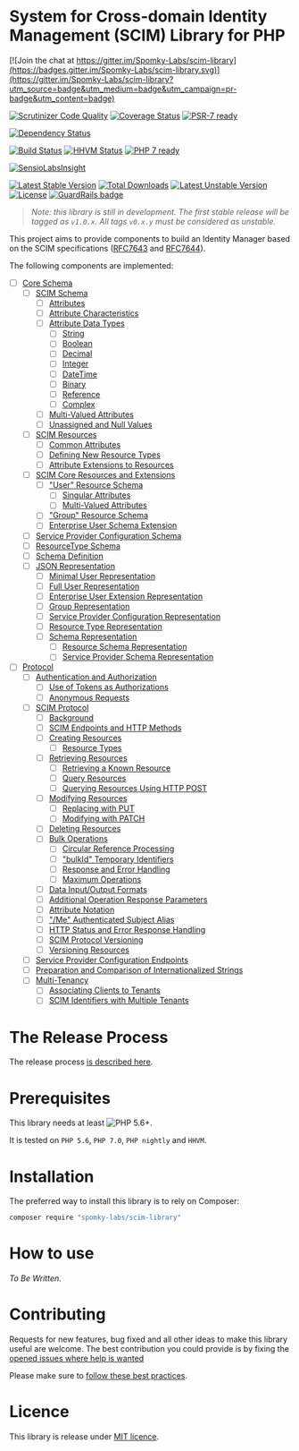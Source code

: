 # System for Cross-domain Identity Management (SCIM) Library for PHP

[![Join the chat at https://gitter.im/Spomky-Labs/scim-library](https://badges.gitter.im/Spomky-Labs/scim-library.svg)](https://gitter.im/Spomky-Labs/scim-library?utm_source=badge&utm_medium=badge&utm_campaign=pr-badge&utm_content=badge)

[![Scrutinizer Code Quality](https://scrutinizer-ci.com/g/Spomky-Labs/scim-library/badges/quality-score.png?b=master)](https://scrutinizer-ci.com/g/Spomky-Labs/scim-library/?branch=master)
[![Coverage Status](https://coveralls.io/repos/github/Spomky-Labs/scim-library/badge.svg?branch=master)](https://coveralls.io/github/Spomky-Labs/scim-library?branch=master)
[![PSR-7 ready](https://img.shields.io/badge/PSR--7-ready-brightgreen.svg)](http://www.php-fig.org/psr/psr-7/)

[![Dependency Status](https://www.versioneye.com/user/projects/57acac64fc2569003af85833/badge.svg?style=flat-square)](https://www.versioneye.com/user/projects/57acac64fc2569003af85833)

[![Build Status](https://travis-ci.org/Spomky-Labs/scim-library.svg?branch=master)](https://travis-ci.org/Spomky-Labs/scim-library)
[![HHVM Status](http://hhvm.h4cc.de/badge/spomky-labs/scim-library.svg)](http://hhvm.h4cc.de/package/spomky-labs/scim-library)
[![PHP 7 ready](http://php7ready.timesplinter.ch/Spomky-Labs/scim-library/badge.svg)](https://travis-ci.org/Spomky-Labs/scim-library)

[![SensioLabsInsight](https://insight.sensiolabs.com/projects/7a822517-4ee8-4b20-aeb9-9adde14d27a4/big.png)](https://insight.sensiolabs.com/projects/7a822517-4ee8-4b20-aeb9-9adde14d27a4)

[![Latest Stable Version](https://poser.pugx.org/Spomky-Labs/scim-library/v/stable.png)](https://packagist.org/packages/Spomky-Labs/scim-library)
[![Total Downloads](https://poser.pugx.org/Spomky-Labs/scim-library/downloads.png)](https://packagist.org/packages/Spomky-Labs/scim-library)
[![Latest Unstable Version](https://poser.pugx.org/Spomky-Labs/scim-library/v/unstable.png)](https://packagist.org/packages/Spomky-Labs/scim-library)
[![License](https://poser.pugx.org/Spomky-Labs/scim-library/license.png)](https://packagist.org/packages/Spomky-Labs/scim-library) [![GuardRails badge](https://badges.production.guardrails.io/Spomky-Labs/scim-library.svg)](https://www.guardrails.io)

> *Note: this library is still in development. The first stable release will be tagged as `v1.0.x`. All tags `v0.x.y` must be considered as unstable.*

This project aims to provide components to build an Identity Manager based on the SCIM specifications ([RFC7643](https://tools.ietf.org/html/rfc7643) and [RFC7644](https://tools.ietf.org/html/rfc7644)).

The following components are implemented:

* [ ] [Core Schema](https://tools.ietf.org/html/rfc7643)
    * [ ] [SCIM Schema](https://tools.ietf.org/html/rfc7643#section-2)
        * [ ] [Attributes](https://tools.ietf.org/html/rfc7643#section-2.1)
        * [ ] [Attribute Characteristics](https://tools.ietf.org/html/rfc7643#section-2.2)
        * [ ] [Attribute Data Types](https://tools.ietf.org/html/rfc7643#section-2.3)
            * [ ] [String](https://tools.ietf.org/html/rfc7643#section-2.3.1)
            * [ ] [Boolean](https://tools.ietf.org/html/rfc7643#section-2.3.2)
            * [ ] [Decimal](https://tools.ietf.org/html/rfc7643#section-2.3.3)
            * [ ] [Integer](https://tools.ietf.org/html/rfc7643#section-2.3.4)
            * [ ] [DateTime](https://tools.ietf.org/html/rfc7643#section-2.3.5)
            * [ ] [Binary](https://tools.ietf.org/html/rfc7643#section-2.3.6)
            * [ ] [Reference](https://tools.ietf.org/html/rfc7643#section-2.3.7)
            * [ ] [Complex](https://tools.ietf.org/html/rfc7643#section-2.3.8)
        * [ ] [Multi-Valued Attributes](https://tools.ietf.org/html/rfc7643#section-2.4)
        * [ ] [Unassigned and Null Values](https://tools.ietf.org/html/rfc7643#section-2.5)
    * [ ] [SCIM Resources](https://tools.ietf.org/html/rfc7643#section-3)
        * [ ] [Common Attributes](https://tools.ietf.org/html/rfc7643#section-3.1)
        * [ ] [Defining New Resource Types](https://tools.ietf.org/html/rfc7643#section-3.2)
        * [ ] [Attribute Extensions to Resources](https://tools.ietf.org/html/rfc7643#section-3.3)
    * [ ] [SCIM Core Resources and Extensions](https://tools.ietf.org/html/rfc7643#section-4)
        * [ ] ["User" Resource Schema](https://tools.ietf.org/html/rfc7643#section-4.1)
            * [ ] [Singular Attributes](https://tools.ietf.org/html/rfc7643#section-4.1.1)
            * [ ] [Multi-Valued Attributes](https://tools.ietf.org/html/rfc7643#section-4.1.2)
        * [ ] ["Group" Resource Schema](https://tools.ietf.org/html/rfc7643#section-4.2)
        * [ ] [Enterprise User Schema Extension](https://tools.ietf.org/html/rfc7643#section-4.3)
    * [ ] [Service Provider Configuration Schema](https://tools.ietf.org/html/rfc7643#section-5)
    * [ ] [ResourceType Schema](https://tools.ietf.org/html/rfc7643#section-6)
    * [ ] [Schema Definition](https://tools.ietf.org/html/rfc7643#section-7)
    * [ ] [JSON Representation](https://tools.ietf.org/html/rfc7643#section-8)
        * [ ] [Minimal User Representation](https://tools.ietf.org/html/rfc7643#section-8.1)
        * [ ] [Full User Representation](https://tools.ietf.org/html/rfc7643#section-8.2)
        * [ ] [Enterprise User Extension Representation](https://tools.ietf.org/html/rfc7643#section-8.3)
        * [ ] [Group Representation](https://tools.ietf.org/html/rfc7643#section-8.4)
        * [ ] [Service Provider Configuration Representation](https://tools.ietf.org/html/rfc7643#section-8.5)
        * [ ] [Resource Type Representation](https://tools.ietf.org/html/rfc7643#section-8.6)
        * [ ] [Schema Representation](https://tools.ietf.org/html/rfc7643#section-8.7)
            * [ ] [Resource Schema Representation](https://tools.ietf.org/html/rfc7643#section-8.7.1)
            * [ ] [Service Provider Schema Representation](https://tools.ietf.org/html/rfc7643#section-8.72)
* [ ] [Protocol](https://tools.ietf.org/html/rfc7644)
    * [ ] [Authentication and Authorization](https://tools.ietf.org/html/rfc7644#section-2)
        * [ ] [Use of Tokens as Authorizations](https://tools.ietf.org/html/rfc7644#section-2.1)
        * [ ] [Anonymous Requests](https://tools.ietf.org/html/rfc7644#section-2.1)
    * [ ] [SCIM Protocol](https://tools.ietf.org/html/rfc7644#section-3)
        * [ ] [Background](https://tools.ietf.org/html/rfc7644#section-3.1)
        * [ ] [SCIM Endpoints and HTTP Methods](https://tools.ietf.org/html/rfc7644#section-3.2)
        * [ ] [Creating Resources](https://tools.ietf.org/html/rfc7644#section-3.3)
            * [ ] [Resource Types](https://tools.ietf.org/html/rfc7644#section-3.3.1)
        * [ ] [Retrieving Resources](https://tools.ietf.org/html/rfc7644#section-3.4)
            * [ ] [Retrieving a Known Resource](https://tools.ietf.org/html/rfc7644#section-3.4.1)
            * [ ] [Query Resources](https://tools.ietf.org/html/rfc7644#section-3.4.2)
            * [ ] [Querying Resources Using HTTP POST](https://tools.ietf.org/html/rfc7644#section-3.4.3)
        * [ ] [Modifying Resources](https://tools.ietf.org/html/rfc7644#section-3.4)
            * [ ] [Replacing with PUT](https://tools.ietf.org/html/rfc7644#section-3.5.1)
            * [ ] [Modifying with PATCH](https://tools.ietf.org/html/rfc7644#section-3.5.2)
        * [ ] [Deleting Resources](https://tools.ietf.org/html/rfc7644#section-3.6)
        * [ ] [Bulk Operations](https://tools.ietf.org/html/rfc7644#section-3.7)
            * [ ] [Circular Reference Processing](https://tools.ietf.org/html/rfc7644#section-3.7.1)
            * [ ] ["bulkId" Temporary Identifiers](https://tools.ietf.org/html/rfc7644#section-3.7.2)
            * [ ] [Response and Error Handling](https://tools.ietf.org/html/rfc7644#section-3.7.3)
            * [ ] [Maximum Operations](https://tools.ietf.org/html/rfc7644#section-3.7.4)
        * [ ] [Data Input/Output Formats](https://tools.ietf.org/html/rfc7644#section-3.8)
        * [ ] [Additional Operation Response Parameters](https://tools.ietf.org/html/rfc7644#section-3.9)
        * [ ] [Attribute Notation](https://tools.ietf.org/html/rfc7644#section-3.10)
        * [ ] ["/Me" Authenticated Subject Alias](https://tools.ietf.org/html/rfc7644#section-3.11)
        * [ ] [HTTP Status and Error Response Handling](https://tools.ietf.org/html/rfc7644#section-3.12)
        * [ ] [SCIM Protocol Versioning](https://tools.ietf.org/html/rfc7644#section-3.13)
        * [ ] [Versioning Resources](https://tools.ietf.org/html/rfc7644#section-3.14)
    * [ ] [Service Provider Configuration Endpoints](https://tools.ietf.org/html/rfc7644#section-4)
    * [ ] [Preparation and Comparison of Internationalized Strings](https://tools.ietf.org/html/rfc7644#section-5)
    * [ ] [Multi-Tenancy](https://tools.ietf.org/html/rfc7644#section-6)
        * [ ] [Associating Clients to Tenants](https://tools.ietf.org/html/rfc7644#section-6.1)
        * [ ] [SCIM Identifiers with Multiple Tenants](https://tools.ietf.org/html/rfc7644#section-6.2)

# The Release Process

The release process [is described here](doc/Release.md).

# Prerequisites

This library needs at least ![PHP 5.6+](https://img.shields.io/badge/PHP-5.6%2B-ff69b4.svg).

It is tested on `PHP 5.6`, `PHP 7.0`, `PHP nightly` and `HHVM`.

# Installation

The preferred way to install this library is to rely on Composer:

```sh
composer require "spomky-labs/scim-library"
```

# How to use

_To Be Written._

# Contributing

Requests for new features, bug fixed and all other ideas to make this library useful are welcome.
The best contribution you could provide is by fixing the [opened issues where help is wanted](https://github.com/Spomky-Labs/scim-library/issues?q=is%3Aissue+is%3Aopen+label%3A%22help+wanted%22)

Please make sure to [follow these best practices](doc/Contributing.md).

# Licence

This library is release under [MIT licence](LICENSE).
